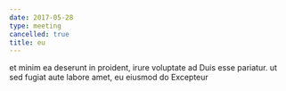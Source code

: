 ```yaml
---
date: 2017-05-28
type: meeting
cancelled: true
title: eu
---
```

et minim ea deserunt in proident, irure voluptate ad Duis esse pariatur. ut sed fugiat aute labore amet, eu eiusmod do Excepteur